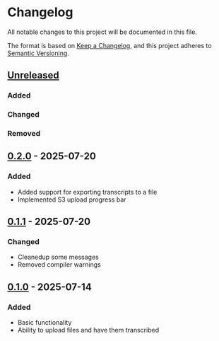 # Changelog

All notable changes to this project will be documented in this file.

The format is based on [Keep a Changelog](https://keepachangelog.com/en/1.1.0/),
and this project adheres to [Semantic Versioning](https://semver.org/spec/v2.0.0.html).
## [Unreleased]

### Added

### Changed

### Removed

## [0.2.0] - 2025-07-20

### Added
- Added support for exporting transcripts to a file
- Implemented S3 upload progress bar

## [0.1.1] - 2025-07-20

### Changed
- Cleanedup some messages
- Removed compiler warnings

## [0.1.0] - 2025-07-14

### Added
- Basic functionality
- Ability to upload files and have them transcribed


[unreleased]: https://github.com/darko-mesaros/prepis/compare/v0.2.0...HEAD
[0.2.0]: https://github.com/darko-mesaros/prepis/releases/tag/v0.2.0
[0.1.1]: https://github.com/darko-mesaros/prepis/releases/tag/v0.1.1
[0.1.0]: https://github.com/darko-mesaros/prepis/releases/tag/v0.1.0
